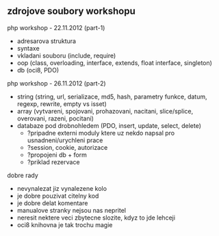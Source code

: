 zdrojove soubory workshopu
--------------------------


php workshop - 22.11.2012 (part-1)
  - adresarova struktura
  - syntaxe
  - vkladani souboru (include, require)
  - oop (class, overloading, interface, extends, float interface, singleton)
  - db (oci8, PDO)


php workshop - 26.11.2012 (part-2)
  - string (string, url, serializace, md5, hash, parametry funkce, datum, regexp, rewrite, empty vs isset)
  - array (vytvareni, spojovani, prohazovani, nacitani, slice/splice, overovani, razeni, pocitani)
  - databaze pod drobnohledem (PDO, insert, update, select, delete)
    - ?pripadne externi moduly ktere uz nekdo napsal pro usnadneni/urychleni prace
    - ?session, cookie, autorizace
    - ?propojeni db + form
    - ?priklad rezervace


dobre rady
  - nevynalezat jiz vynalezene kolo
  - je dobre pouzivat citelny kod
  - je dobre delat komentare
  - manualove stranky nejsou nas nepritel
  - neresit nektere veci zbytecne slozite, kdyz to jde lehceji
  - oci8 knihovna je tak trochu magie
